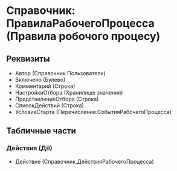 ﻿# Справочник: ПравилаРабочегоПроцесса (Правила робочого процесу)

## Реквизиты

- Автор (Справочник.Пользователи)
- Включено (Булево)
- Комментарий (Строка)
- НастройкиОтбора (Хранилище значения)
- ПредставлениеОтбора (Строка)
- СписокДействий (Строка)
- УсловиеСтарта (Перечисление.СобытияРабочегоПроцесса)

## Табличные части

### Действия (Дії)

- Действие (Справочник.ДействияРабочегоПроцесса)

